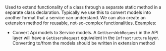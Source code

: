 Used to extend functionality of a class through a separate static method in a separate class declaration. Typically we use this to convert models into another format that a service can understand. We can also create an extension method for reusable, not-so-complex functionalities. Examples:
- Convert Api models to Service models. A `GetUsersWebRequest` in the API layer will have a `GetUsersRequest` equivalent in the `Infrastructure` layer. Converting to/from the models should be written in extension method